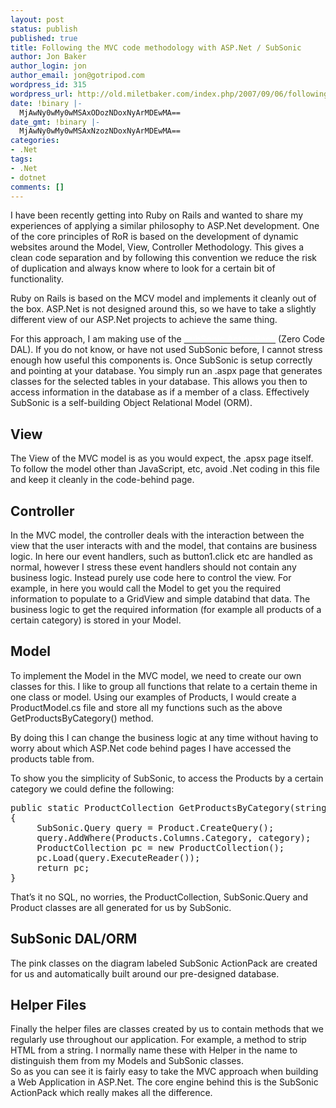```yaml
---
layout: post
status: publish
published: true
title: Following the MVC code methodology with ASP.Net / SubSonic
author: Jon Baker
author_login: jon
author_email: jon@gotripod.com
wordpress_id: 315
wordpress_url: http://old.miletbaker.com/index.php/2007/09/06/following-the-mvc-code-methodology-with-aspnet-subsonic/
date: !binary |-
  MjAwNy0wMy0wMSAxODozNDoxNyArMDEwMA==
date_gmt: !binary |-
  MjAwNy0wMy0wMSAxNzozNDoxNyArMDEwMA==
categories:
- .Net
tags:
- .Net
- dotnet
comments: []
---
```

<p>I have been recently getting into Ruby on Rails and wanted to share my experiences of applying a similar philosophy to <span class="caps">ASP</span>.Net development. One of the core principles of RoR is based on the development of dynamic websites around the Model, View, Controller Methodology. This gives a clean code separation and by following this convention we reduce the risk of duplication and always know where to look for a certain bit of functionality.</p>
<p>Ruby on Rails is based on the <span class="caps"><span class="caps">MCV</span></span> model and implements it cleanly out of the box. <span class="caps"><span class="caps">ASP</span></span>.Net is not designed around this, so we have to take a slightly different view of our <span class="caps"><span class="caps">ASP</span></span>.Net projects to achieve the same thing.</p>
<p>For this approach, I am making use of the <a target="_blank" href="http://www.codeplex.com/actionpack"><strong><font color="#ffffff">SubSonic ActionPack</font></strong></a> (Zero Code <span class="caps"><span class="caps">DAL</span></span>). If you do not know, or have not used SubSonic before, I cannot stress enough how useful this components is. Once SubSonic is setup correctly and pointing at your database. You simply run an .aspx page that generates classes for the selected tables in your database. This allows you then to access information in the database as if a member of a class. Effectively SubSonic is a self-building Object Relational Model (ORM).</p>
<h2>View</h2>
<p>The View of the <span class="caps"><span class="caps">MVC</span></span> model is as you would expect, the .apsx page itself. To follow the model other than JavaScript, etc, avoid .Net coding in this file and keep it cleanly in the code-behind page.</p>
<h2>Controller</h2>
<p>In the <span class="caps"><span class="caps">MVC</span></span> model, the controller deals with the interaction between the view that the user interacts with and the model, that contains are business logic. In here our event handlers, such as button1.click etc are handled as normal, however I stress these event handlers should not contain any business logic. Instead purely use code here to control the view. For example, in here you would call the Model to get you the required information to populate to a GridView and simple databind that data. The business logic to get the required information (for example all products of a certain category) is stored in your Model.</p>
<h2>Model</h2>
<p>To implement the Model in the <span class="caps"><span class="caps">MVC</span></span> model, we need to create our own classes for this. I like to group all functions that relate to a certain theme in one class or model. Using our examples of Products, I would create a ProductModel.cs file and store all my functions such as the above GetProductsByCategory() method.</p>
<p>By doing this I can change the business logic at any time without having to worry about which <span class="caps"><span class="caps">ASP</span></span>.Net code behind pages I have accessed the products table from.</p>
<p>To show you the simplicity of SubSonic, to access the Products by a certain category we could define the following:</p>
<pre lang="csharp">
public static ProductCollection GetProductsByCategory(string category)
{
     SubSonic.Query query = Product.CreateQuery();
     query.AddWhere(Products.Columns.Category, category);
     ProductCollection pc = new ProductCollection();
     pc.Load(query.ExecuteReader());
     return pc;
}
</pre>
<p>That’s it no SQL, no worries, the ProductCollection, SubSonic.Query and Product classes are all generated for us by SubSonic.</p>
<h2>SubSonic DAL/ORM</h2>
<p>The pink classes on the diagram labeled SubSonic ActionPack are created for us and automatically built around our pre-designed database.</p>
<h2>Helper Files</h2>
<p>Finally the helper files are classes created by us to contain methods that we regularly use throughout our application. For example, a method to strip HTML from a string. I normally name these with Helper in the name to distinguish them from my Models and SubSonic classes.<br />
So as you can see it is fairly easy to take the MVC approach when building a Web Application in ASP.Net. The core engine behind this is the SubSonic ActionPack which really makes all the difference.</p>
